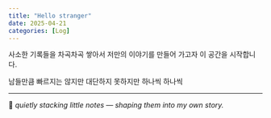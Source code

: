 ```yaml
---
title: "Hello stranger"
date: 2025-04-21
categories: [Log]
---
```


사소한 기록들을 차곡차곡 쌓아서
저만의 이야기를 만들어 가고자 이 공간을 시작합니다.

남들만큼 빠르지는 않지만
대단하지 못하지만
하나씩 하나씩

---

🌿 *quietly stacking little notes — shaping them into my own story.*